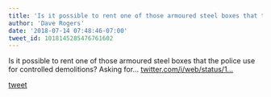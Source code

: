 ```yaml
---
title: 'Is it possible to rent one of those armoured steel boxes that the police use...'
author: 'Dave Rogers'
date: '2018-07-14 07:48:46-07:00'
tweet_id: 1018145285476761602
---
```

Is it possible to rent one of those armoured steel boxes that the police use for controlled demolitions? Asking for… [twitter.com/i/web/status/1…](https://twitter.com/i/web/status/1018145285476761602)

[tweet](https://twitter.com/yukondude/status/1018145285476761602)